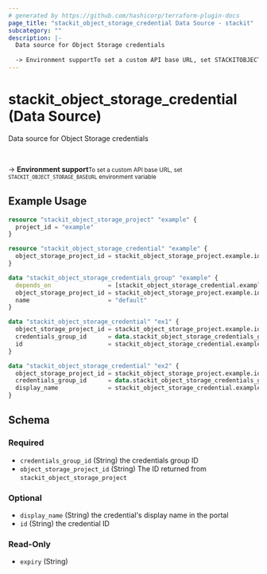 ```yaml
---
# generated by https://github.com/hashicorp/terraform-plugin-docs
page_title: "stackit_object_storage_credential Data Source - stackit"
subcategory: ""
description: |-
  Data source for Object Storage credentials
  
  -> Environment supportTo set a custom API base URL, set STACKITOBJECTSTORAGE_BASEURL environment variable
---
```


# stackit_object_storage_credential (Data Source)

Data source for Object Storage credentials

<br />

-> __Environment support__<small>To set a custom API base URL, set <code>STACKIT_OBJECT_STORAGE_BASEURL</code> environment variable </small>

## Example Usage

```terraform
resource "stackit_object_storage_project" "example" {
  project_id = "example"
}

resource "stackit_object_storage_credential" "example" {
  object_storage_project_id = stackit_object_storage_project.example.id
}

data "stackit_object_storage_credentials_group" "example" {
  depends_on                = [stackit_object_storage_credential.example]
  object_storage_project_id = stackit_object_storage_project.example.id
  name                      = "default"
}

data "stackit_object_storage_credential" "ex1" {
  object_storage_project_id = stackit_object_storage_project.example.id
  credentials_group_id      = data.stackit_object_storage_credentials_group.example.id
  id                        = stackit_object_storage_credential.example.id
}

data "stackit_object_storage_credential" "ex2" {
  object_storage_project_id = stackit_object_storage_project.example.id
  credentials_group_id      = data.stackit_object_storage_credentials_group.example.id
  display_name              = stackit_object_storage_credential.example.display_name
}
```

<!-- schema generated by tfplugindocs -->
## Schema

### Required

- `credentials_group_id` (String) the credentials group ID
- `object_storage_project_id` (String) The ID returned from `stackit_object_storage_project`

### Optional

- `display_name` (String) the credential's display name in the portal
- `id` (String) the credential ID

### Read-Only

- `expiry` (String)


